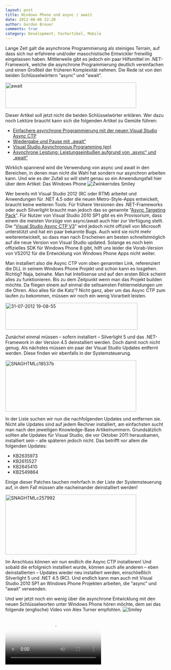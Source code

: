 ```yaml
---
layout: post
title: Windows Phone und async / await
date: 2012-08-06 22:20
author: Gordon Breuer
comments: true
category: Development, Fachartikel, Mobile
---
```

<p>Lange Zeit galt die asynchrone Programmierung als steiniges Terrain, auf dass sich nur erfahrene und/oder masochistische Entwickler freiwillig eingelassen haben. Mittlerweile gibt es jedoch ein paar Hilfsmittel im .NET-Framework, welche die asynchrone Programmierung deutlich vereinfachen und einen Großteil der früheren Komplexität nehmen. Die Rede ist von den beiden Schlüsselwörtern “async” und “await”.</p>  <p><img style="background-image: none; border-bottom: 0px; border-left: 0px; padding-left: 0px; padding-right: 0px; display: inline; border-top: 0px; border-right: 0px; padding-top: 0px" title="await" border="0" alt="await" src="http://anheledirwp.blob.core.windows.net/wordpress/2012/08/await.png" width="410" height="80" /></p>  <p>Dieser Artikel soll jetzt nicht die beiden Schlüsselwörter erklären. Wer dazu noch Lektüre braucht kann sich die folgenden Artikel zu Gemüte führen:</p>  <ul>   <li><a href="http://msdn.microsoft.com/de-de/magazine/hh456401.aspx">Einfachere asynchrone Programmierung mit der neuen Visual Studio Async CTP</a> </li>    <li><a href="http://msdn.microsoft.com/de-de/magazine/hh456403.aspx">Wiedergabe und Pause mit „await“</a> </li>    <li><a href="http://msdn.microsoft.com/de-DE/async">Visual Studio Asynchronous Programming (en)</a> </li>    <li><a href="http://msdn.microsoft.com/de-de/magazine/hh456402.aspx">Asynchrone Leistung: Leistungseinbußen aufgrund von „async“ und „await“</a> </li> </ul>  <p>Wirklich spannend wird die Verwendung von async und await in den Bereichen, in denen man nicht die Wahl hat sondern nur asynchron arbeiten kann. Und wie es der Zufall so will steht genau so ein Anwendungsfall hier über dem Artikel: Das Windows Phone <img style="border-bottom-style: none; border-left-style: none; border-top-style: none; border-right-style: none" class="wlEmoticon wlEmoticon-winkingsmile" alt="Zwinkerndes Smiley" src="http://anheledirwp.blob.core.windows.net/wordpress/2012/08/wlEmoticon-winkingsmile.png" /></p>  <p>Wer bereits mit Visual Studio 2012 (RC oder RTM) arbeitet und Anwendungen für .NET 4.5 oder die neuen Metro-Style-Apps entwickelt, braucht keine weiteren Tools. Für frühere Versionen des .NET-Frameworks oder auch Silverlight braucht man jedoch das so genannte “<a href="http://www.microsoft.com/en-us/download/details.aspx?id=29576">Async Targeting Pack</a>”. Für Nutzer von Visual Studio 2010 SP1 gibt es ein Provisorium, dass einem die meisten Vorzüge von async/await auch hier zur Verfügung stellt. Die “<a href="http://www.microsoft.com/en-us/download/details.aspx?displaylang=en&amp;id=9983">Visual Studio Async CTP V3</a>” wird jedoch nicht offiziell von Microsoft unterstützt und hat ein paar bekannte Bugs. Auch wird sie nicht mehr weiterentwickelt, so dass man nach Erscheinen am besten schnellstmöglich auf die neue Version von Visual Studio updated. Solange es noch kein offizielles SDK für Windows Phone 8 gibt, hilft uns leider die Vorab-Version von VS2012 für die Entwicklung von Windows Phone Apps nicht weiter.</p>  <p>Man installiert also die Async CTP vom oben genannten Link, referenziert die DLL in seinem Windows Phone Projekt und schon kann es losgehen. Richtig? Naja, beinahe. Man hat Intellisense und auf den ersten Blick scheint alles zu funktionieren. Bis zu dem Zeitpunkt wenn man das Projekt builden möchte. Da fliegen einem auf einmal die seltsamsten Fehlermeldungen um die Ohren. Also alles für die Katz’? Nicht ganz, aber um das Async CTP zum laufen zu bekommen, müssen wir noch ein wenig Vorarbeit leisten.</p>  <p><a href="http://static.gordon-breuer.de/img/b1498c538e04_12599/31-07-2012-19-08-55.png"><img style="background-image: none; border-right-width: 0px; padding-left: 0px; padding-right: 0px; display: inline; border-top-width: 0px; border-bottom-width: 0px; border-left-width: 0px; padding-top: 0px" title="31-07-2012 19-08-55" border="0" alt="31-07-2012 19-08-55" src="http://anheledirwp.blob.core.windows.net/wordpress/2012/08/31-07-2012-19-08-55_thumb.png" width="414" height="84" /></a></p>  <p>Zunächst einmal müssen – sofern installiert – Silverlight 5 und das .NET-Framework in der Version 4.5 deinstalliert werden. Doch damit noch nicht genug. Als nächstes müssen ein paar der Visual Studio Updates entfernt werden. Diese finden wir ebenfalls in der Systemsteuerung.</p>  <p><a href="http://static.gordon-breuer.de/img/b1498c538e04_12599/SNAGHTMLc18537b.png"><img style="background-image: none; border-right-width: 0px; padding-left: 0px; padding-right: 0px; display: inline; border-top-width: 0px; border-bottom-width: 0px; border-left-width: 0px; padding-top: 0px" title="SNAGHTMLc18537b" border="0" alt="SNAGHTMLc18537b" src="http://anheledirwp.blob.core.windows.net/wordpress/2012/08/SNAGHTMLc18537b_thumb.png" width="410" height="161" /></a></p>  <p>In der Liste suchen wir nun die nachfolgenden Updates und entfernen sie. Nicht alle Updates sind auf jedem Rechner installiert, am einfachsten sucht man nach den jeweiligen Knowledge-Base Artikelnummern. Grundsätzlich sollten alle Updates für Visual Studio, die vor Oktober 2011 herauskamen, installiert sein – alle späteren jedoch nicht. Das betrifft vor allem die folgenden Updates:</p>  <ul>   <li>KB2635973 </li>    <li>KB2615527 </li>    <li>KB2645410 </li>    <li>KB2549864 </li> </ul>  <p>Einige dieser Patches tauchen mehrfach in der Liste der Systemsteuerung auf, in dem Fall müssen alle nacheinander deinstalliert werden!</p>  <p><a href="http://static.gordon-breuer.de/img/b1498c538e04_12599/SNAGHTMLc257992.png"><img style="background-image: none; border-right-width: 0px; padding-left: 0px; padding-right: 0px; display: inline; border-top-width: 0px; border-bottom-width: 0px; border-left-width: 0px; padding-top: 0px" title="SNAGHTMLc257992" border="0" alt="SNAGHTMLc257992" src="http://anheledirwp.blob.core.windows.net/wordpress/2012/08/SNAGHTMLc257992_thumb.png" width="410" height="188" /></a></p>  <p>Im Anschluss können wir nun endlich die Async CTP installieren! Und sobald die erfolgreich installiert wurde, können auch alle anderen – eben deinstallierten – Updates wieder neu installiert werden, einschließlich Silverlight 5 und .NET 4.5 (RC). Und endlich kann man auch mit Visual Studio 2010 SP1 an Windows Phone Projekten arbeiten, die “async” und “await” verwenden. </p>  <p>Und wer jetzt noch ein wenig über die asynchrone Entwicklung mit den neuen Schlüsselworten unter Windows Phone hören möchte, dem sei das folgende (englische) Video von Alex Turner empfohlen. <img style="border-bottom-style: none; border-left-style: none; border-top-style: none; border-right-style: none" class="wlEmoticon wlEmoticon-smile" alt="Smiley" src="http://anheledirwp.blob.core.windows.net/wordpress/2012/08/wlEmoticon-smile.png" /></p> <video controls poster="http://ak.channel9.msdn.com/ch9/e605/9cc5b6da-7ad6-44da-8683-9eb8011ce605/AlexTurnerAsyncCTPRefresh_512_ch9.jpg"><source type="video/mp4" src="http://ak.channel9.msdn.com/ch9/e605/9cc5b6da-7ad6-44da-8683-9eb8011ce605/AlexTurnerAsyncCTPRefresh_low_ch9.mp4" /><object type="application/x-silverlight-2" data="data:application/x-silverlight-2," width="512" height="288"> 		<param name="minRuntimeVersion" value="5.0.61118.0" /> 		<param name="source" value="http://channel9.msdn.com/scripts/Channel9.xap?v=1.15" /> 		<param name="initParams" value="mediaurl=http://smooth.ch9.ms/ch9/e605/9cc5b6da-7ad6-44da-8683-9eb8011ce605/AlexTurnerAsyncCTPRefresh.ism/manifest,thumbnail=http://ak.channel9.msdn.com/ch9/e605/9cc5b6da-7ad6-44da-8683-9eb8011ce605/AlexTurnerAsyncCTPRefresh_512_ch9.jpg,deliverymethod=adaptivestreaming,autoplay=false,entryid=9cc5b6da7ad644da86839eb8011ce605" /> 	</object></video>
